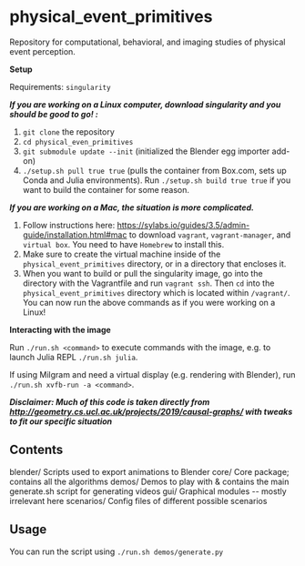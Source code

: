 # physical_event_primitives
Repository for computational, behavioral, and imaging studies of physical event perception.

**Setup**

Requirements: `singularity`

***If you are working on a Linux computer, download singularity and you should be good to go! :***

1. `git clone` the repository
2. `cd physical_even_primitives`
3. `git submodule update --init` (initialized the Blender egg importer add-on)
4. `./setup.sh pull true true` (pulls the container from Box.com, sets up Conda and Julia environments). Run `./setup.sh build true true` if you want to build the container for some reason.

***If you are working on a Mac, the situation is more complicated.***

1. Follow instructions here: https://sylabs.io/guides/3.5/admin-guide/installation.html#mac to download `vagrant`, `vagrant-manager`, and `virtual box`. You need to have `Homebrew` to install this. 
2. Make sure to create the virtual machine inside of the `physical_event_primitives` directory, or in a directory that encloses it. 
3. When you want to build or pull the singularity image, go into the directory with the Vagrantfile and run `vagrant ssh`. Then `cd` into the `physical_event_primitives` directory which is located within `/vagrant/`. You can now run the above commands as if you were working on a Linux!

**Interacting with the image**

Run `./run.sh <command>` to execute commands with the image, e.g. to launch Julia REPL `./run.sh julia`.

If using Milgram and need a virtual display (e.g. rendering with Blender), run `./run.sh xvfb-run -a <command>`.


***Disclaimer: Much of this code is taken directly from http://geometry.cs.ucl.ac.uk/projects/2019/causal-graphs/ with tweaks to fit our specific situation***

Contents
--------
blender/                   Scripts used to export animations to Blender
core/                      Core package; contains all the algorithms
demos/                     Demos to play with & contains the main generate.sh script for generating videos
gui/                       Graphical modules -- mostly irrelevant here
scenarios/                 Config files of different possible scenarios


Usage
-----
You can run the script using `./run.sh demos/generate.py`
